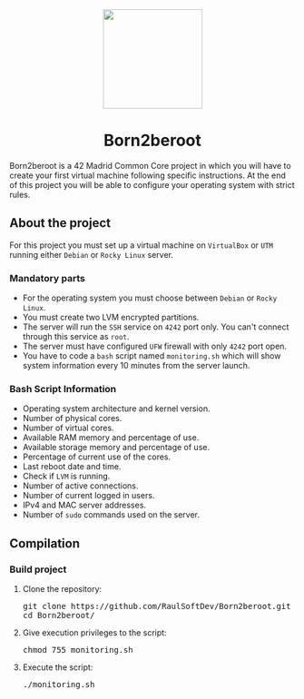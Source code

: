 <div align="center">
  <img width="175" src="https://img.shields.io/badge/Grade-100%25-00dd13?style=for-the-badge&logo=42"/>
</div>

<div align="center">
  <h1 align="center">Born2beroot</h1>
</div>

<p direction="auto">
  Born2beroot is a 42 Madrid Common Core project in which you will have to create your first virtual machine following specific instructions. At the end of this project you will be able to configure your operating system with strict rules.
</p>

## About the project
<p direction="auto">
  For this project you must set up a virtual machine on <code>VirtualBox</code> or <code>UTM</code> running either <code>Debian</code> or <code>Rocky Linux</code> server.
</p>
<h3>Mandatory parts</h3>
<ul>
  <li>For the operating system you must choose between <code>Debian</code> or <code>Rocky Linux</code>.</li>
  <li>You must create two LVM encrypted partitions.</li>
  <li>The server will run the <code>SSH</code> service on <code>4242</code> port only. You can't connect through this service as <code>root</code>.</li>
  <li>The server must have configured <code>UFW</code> firewall with only <code>4242</code> port open.</li>
  <li>You have to code a <code>bash</code> script named <code>monitoring.sh</code> which will show system information every 10 minutes from the server launch.</li>
</ul>
<h3>Bash Script Information</h3>
<ul>
  <li>Operating system architecture and kernel version.</li>
  <li>Number of physical cores.</li>
  <li>Number of virtual cores.</li>
  <li>Available RAM memory and percentage of use.</li>
  <li>Available storage memory and percentage of use.</li>
  <li>Percentage of current use of the cores.</li>
  <li>Last reboot date and time.</li>
  <li>Check if <code>LVM</code> is running.</li>
  <li>Number of active connections.</li>
  <li>Number of current logged in users.</li>
  <li>IPv4 and MAC server addresses.</li>
  <li>Number of <code>sudo</code> commands used on the server.</li>
</ul>

## Compilation

<h3>Build project</h3>
<ol>
<li>
<p dir="auto">Clone the repository:</p>
<div class="highlight highlight-source-shell notranslate position-relative overflow-auto" dir="auto"><pre><samp>git clone https://github.com/RaulSoftDev/Born2beroot.git
<span class="pl-c1">cd</span> Born2beroot/</samp></pre>
</div>
</li>
<li>
<p dir="auto">Give execution privileges to the script:</p>
<div class="highlight highlight-source-shell notranslate position-relative overflow-auto" dir="auto"><pre><samp>chmod 755 monitoring.sh</samp></pre>
</div>
</li>
<li>
<p dir="auto">Execute the script:</p>
<div class="highlight highlight-source-shell notranslate position-relative overflow-auto" dir="auto"><pre><samp>./monitoring.sh</samp></pre>
</div>
</li>
</ol>
